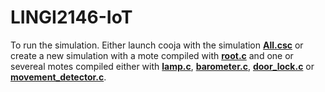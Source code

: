 # LINGI2146-IoT
 
To run the simulation. Either launch cooja with the simulation **[All.csc](All.csc)** or create a new simulation with a mote compiled with **[root.c](root.c)** and one or severeal motes compiled either with **[lamp.c](lamp.c)**, **[barometer.c](barometer.c)**, **[door_lock.c](door_lock.c)** or **[movement_detector.c](movement_detector.c)**.
